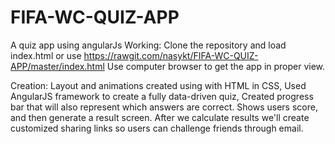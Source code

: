 # FIFA-WC-QUIZ-APP
A quiz app using angularJs
Working:
   Clone the repository and load index.html
   or use https://rawgit.com/nasykt/FIFA-WC-QUIZ-APP/master/index.html 
   Use computer browser to get the app in proper view.
   
Creation:
    Layout and animations created using  with HTML in CSS, 
    Used AngularJS framework to create a fully data-driven quiz, 
    Created progress bar that will also represent which answers are correct.
    Shows users score, and then generate a result screen.
    After we calculate results we'll create customized sharing links so users can challenge friends through email. 

